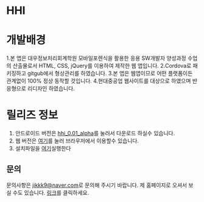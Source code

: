 HHI
===============================

# 개발배경

1.본 앱은 대우정보처리회계학원 모바일포렌식을 활용한 응용 SW개발자 양성과정 수업의 산출물로서 HTML, CSS, jQuery를 이용하여 제작한 웹 앱입니다.
2.Cordova로 패키징하고 gitgub에서 형상관리를 하였습니다.
3.본 앱은 웹앱이므로 어떤 플랫폼이든 관계없이 100% 정상 동작할 것입니다.
4.현대중공업 웹사이트를 대상으로 하였으며 반응형으로 리디자인 하였습니다.

# 릴리즈 정보

1. 안드로이드 버전은 [hhi_0.01_alpha](http://jikkk9.dothome.co.kr)를 눌러서 다운로드 하실수 있습니다.
2. 웹 버전은 [여기](http://jikkk9.dothome.co.kr)를 눌러 브라우저에서 이용할수 있습니다.
3. 설치파일을 [여기](https://github.com/wldygus/HHI/blob/master/HHI.apk)실행한다

## 문의

문의사항은 [jikkk9@naver.com](mailto:jikkk9@naver.com)로 문의해 주시기 바랍니다.
제 홈페이지로 오셔서 보실 수도 있습니다. [링크](http://jikkk9.dothome.co.kr)를 클릭하세요.
